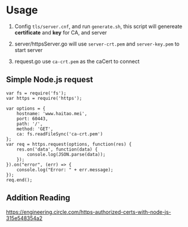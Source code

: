 # Usage
1. Config ``tls/server.cnf``, and run ``generate.sh``, this script will genereate **certificate** and **key** for CA, and server

2. server/httpsServer.go will use ``server-crt.pem`` and ``server-key.pem`` to start server

3. request.go use ``ca-crt.pem`` as the caCert to connect

Simple Node.js request
-----------
    var fs = require('fs'); 
    var https = require('https');

    var options = { 
        hostname: 'www.haitao.mei', 
        port: 60443, 
        path: '/', 
        method: 'GET', 
        ca: fs.readFileSync('ca-crt.pem')
    }; 
    var req = https.request(options, function(res) { 
        res.on('data', function(data) {
            console.log(JSON.parse(data));
        }); 
    }).on("error", (err) => {
        console.log("Error: " + err.message);
    }); 
    req.end();


Addition Reading
-----------
https://engineering.circle.com/https-authorized-certs-with-node-js-315e548354a2